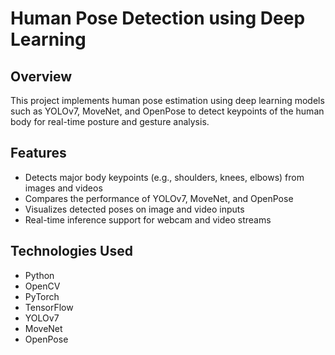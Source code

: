 # Human Pose Detection using Deep Learning

## Overview  
This project implements human pose estimation using deep learning models such as YOLOv7, MoveNet, and OpenPose to detect keypoints of the human body for real-time posture and gesture analysis.

## Features  
- Detects major body keypoints (e.g., shoulders, knees, elbows) from images and videos  
- Compares the performance of YOLOv7, MoveNet, and OpenPose  
- Visualizes detected poses on image and video inputs  
- Real-time inference support for webcam and video streams  

## Technologies Used  
- Python  
- OpenCV  
- PyTorch  
- TensorFlow  
- YOLOv7  
- MoveNet  
- OpenPose  
